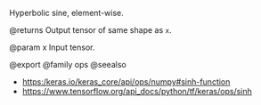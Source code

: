 Hyperbolic sine, element-wise.

@returns
    Output tensor of same shape as `x`.

@param x
Input tensor.

@export
@family ops
@seealso
+ <https:/keras.io/keras_core/api/ops/numpy#sinh-function>
+ <https://www.tensorflow.org/api_docs/python/tf/keras/ops/sinh>
